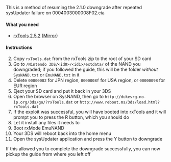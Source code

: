 This is a method of resuming the 2.1.0 downgrade after repeated sysUpdater failure on 0004003000008F02.cia

#### What you need

* [rxTools 2.5.2](https://github.com/roxas75/rxTools/releases/download/2.5.2/release.rar) ([Mirror](http://rxtools.net/php/downloads.php?dl=rxTools%20v2.5.2))  

#### Instructions

2. Copy `rxTools.dat` from the rxTools zip to the root of your SD card
3. Go to `/Nintendo 3DS/<id0>/<id1>/extdata/` of the NAND you downgraded; if you followed the guide, this will be the <id0> folder *without* `SysNAND.txt` or `EmuNAND.txt` in it
4. Delete `00000082` for JPN region, `0000008f` for USA region, or `00000098` for EUR region
8. Eject your SD card and put it back in your 3DS
19. Open the browser on SysNAND, then go to `http://dukesrg.no-ip.org/3ds/go/?rxTools.dat` or `http://www.reboot.ms/3ds/load.html?rxTools.dat`
20. If the exploit was successful, you will have booted into rxTools and it will prompt you to press the R button, which you should do
21. Let it install any files it needs to
22. Boot rxMode EmuNAND
24. Your 3DS will reboot back into the home menu
28. Open the sysUpdater application and press the Y button to downgrade

If this allowed you to complete the downgrade successfully, you can now pickup the guide from where you left off